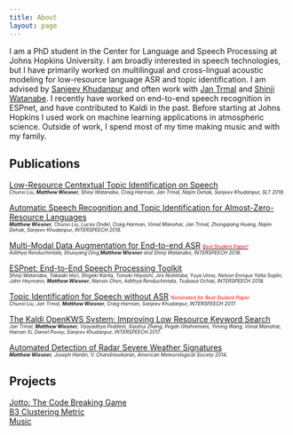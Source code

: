 ```yaml
---
title: About
layout: page
---
```

<!-- ![Profile Image]({{ site.url }}/{{ site.picture }}) -->

<p>I am a PhD student in the Center for Language and Speech Processing at Johns
Hopkins University. I am broadly interested in speech technologies, but I
have primarily worked on multilingual and cross-lingual acoustic modeling for
low-resource language ASR and topic identification. I am advised by
<a href="https://www.clsp.jhu.edu/faculty/sanjeev-khudanpur">Sanjeev Khudanpur</a>
and often work with
<a href="https://www.clsp.jhu.edu/faculty/jan-trmal">Jan Trmal</a> and
<a href="https://www.clsp.jhu.edu/faculty/shinji-watanabe">Shinji Watanabe</a>.
I recently have worked on end-to-end speech recognition in ESPnet, and have
contributed to Kaldi in the past. Before starting at Johns Hopkins I used work
on machine learning applications in atmospheric science. Outside of work,
I spend most of my time making music and with my family.</p>


<h2>Publications</h2>

<p><a href="https://arxiv.org/pdf/1807.06204.pdf">Low-Resource Centextual Topic Identification on Speech</a><br />
<em style="font-size: 75%"><small>Chunxi Liu, <strong>Matthew Wiesner</strong>, Shinji Watanabe, Craig Harman, Jan Trmal, Najim Dehak, Sanjeev Khudanpur, SLT 2018. </small></em></p>

<p><a href="https://www.isca-speech.org/archive/Interspeech_2018/pdfs/1836.pdf">Automatic Speech Recognition and Topic Identification for Almost-Zero-Resource Languages</a><br />
<em style="font-size: 75%"><small><strong>Matthew Wiesner</strong>, Chunxi Liu, Lucas Ondel, Craig Harman, Vimal Manohar, Jan Trmal, Zhongqiang Huang, Najim Dehak, Sanjeev Khudanpur, INTERSPEECH 2018.</small></em></p>

<p><a href="https://www.isca-speech.org/archive/Interspeech_2018/abstracts/2456.html">Multi-Modal Data Augmentation for End-to-end ASR</a>
<a href="https://www.clsp.jhu.edu/2018/09/06/clsp-students-win-best-student-paper-award-at-interspeech-2018/"><em style="font-size: 75%"><small><span style="color:red">Best Student Paper!</span></small></em></a><br />
<em style="font-size: 75%"><small>Adithya Renduchintala, Shuoyang Ding,<strong>Matthew Wiesner</strong> and Shinji Watanabe, INTERSPEECH 2018.</small></em></p>

<p><a href="https://www.isca-speech.org/archive/Interspeech_2018/abstracts/1456.html">ESPnet: End-to-End Speech Processing Toolkit</a><br />
<em style="font-size: 75%"><small>Shinji Watanabe, Takaaki Hori, Shigeki Karita, Tomoki Hayashi, Jiro Nishitoba, Yuya Unno, Nelson Enrique Yalta Soplin, Jahn Heymann, <strong>Matthew Wiesner</strong>, Nanxin Chen, Adithya Renduchintala, Tsubasa Ochiai, INTERSPEECH 2018.</small></em></p>

<p><a href="https://www.isca-speech.org/archive/Interspeech_2017/pdfs/1093.PDF">Topic Identification for Speech without ASR</a> <em style="font-size: 75%"><small><span style="color:red">Nominated for Best Student Paper</span></small></em><br />
<em style="font-size: 75%"><small>Chunxi Liu, Jan Trmal, <strong>Matthew Wiesner</strong>, Craig Harman, Sanjeev Khudanpur, INTERSPEECH 2017. </small></em></p>

<p><a href="https://www.isca-speech.org/archive/Interspeech_2017/pdfs/0601.PDF">The Kaldi OpenKWS System: Improving Low Resource Keyword Search</a><br />
<em style="font-size: 75%"><small>Jan Trmal, <strong>Matthew Wiesner</strong>, Vijayaditya Peddinti, Xiaohui Zhang, Pegah Ghahremani, Yiming Wang, Vimal Manohar, Hainan Xi, Daniel Povey, Sanjeev Khudanpur, INTERSPEECH 2017. </small></em></p>

<p><a href="https://ams.confex.com/ams/94Annual/webprogram/Paper242901.html">Automated Detection of Radar Severe Weather Signatures</a><br />
<em style="font-size: 75%"><small><strong>Matthew Wiesner</strong>, Joseph Hardin, V. Chandrasekaran, American Meteorological Society 2014. </small></em></p>

<h2>Projects</h2>

<a href="https://github.com/m-wiesner/Jotto">Jotto: The Code Breaking Game</a><br />
<a href="https://github.com/m-wiesner/BCUBED">B3 Clustering Metric</a><br />
<a href="https://soundcloud.com/groschatorange">Music</a>
